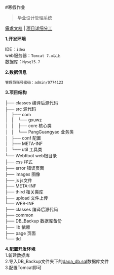 #寒假作业

>毕业设计管理系统

[需求文档](./MRD.md)   |  [项目详细分工](./DIVISION.md)

**1.开发环境**

IDE：`idea`  
web服务器：`Tomcat 7.x以上`  
数据库：`Mysql5.7`

**2.数据信息**  

`管理员账号密码：admin/0774123`

**3.项目结构**

├── classes  编译后源代码  
├── src  源代码  
│   ├── com  
│   │   └── gxuwz  
│   │       ├── core  核心类    
│   │       └── PangGuangyao  业务类   
│   ├── conf  配置  
│   ├── META-INF  
│   └── util  工具类  
└── WebRoot  web根目录  
    ├── css  样式  
    ├── error  错误页面  
    ├── images  图像  
    ├── js  js文件  
    ├── META-INF  
    ├── third  相关类库  
    ├── upload 文件上传  
    └── WEB-INF    
        ├── classes  编译后源代码  
        ├── common  
        ├── DB_Backup  数据库备份  
        ├── lib  依赖  
        ├── page  页面  
        └── tld  
        
**4.配置开发环境**  
1.新建数据库  
2.导入DB_Backup文件夹下的[daoa_db.sql](./WebRoot/WEB-INF/DB_Backup/daoa_db.sql)数据库文件  
3.配置Tomcat即可  